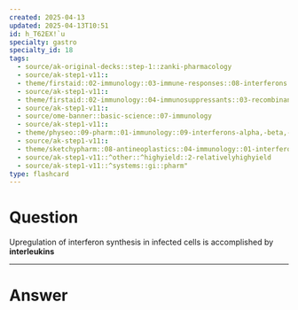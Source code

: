 ```yaml
---
created: 2025-04-13
updated: 2025-04-13T10:51
id: h_T62EX!`u
specialty: gastro
specialty_id: 18
tags:
  - source/ak-original-decks::step-1::zanki-pharmacology
  - source/ak-step1-v11::
  - theme/firstaid::02-immunology::03-immune-responses::08-interferons::ifn-a
  - source/ak-step1-v11::
  - theme/firstaid::02-immunology::04-immunosuppressants::03-recombinant-cytokines-&-clinical-uses::immunotherapy::ifn-a
  - source/ak-step1-v11::
  - source/ome-banner::basic-science::07-immunology
  - source/ak-step1-v11::
  - theme/physeo::09-pharm::01-immunology::09-interferons-alpha,-beta,-&-gamma
  - source/ak-step1-v11::
  - theme/sketchypharm::08-antineoplastics::04-immunology::01-interferon-a,-b,-y
  - source/ak-step1-v11::^other::^highyield::2-relativelyhighyield
  - source/ak-step1-v11::^systems::gi::pharm"
type: flashcard
---
```


# Question
Upregulation of interferon synthesis in infected cells is accomplished by **interleukins**

---

# Answer
